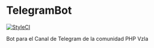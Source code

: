 # TelegramBot

[![StyleCI](https://styleci.io/repos/72007895/shield?branch=master)](https://styleci.io/repos/72007895)

Bot para el Canal de Telegram de la comunidad PHP Vzla
